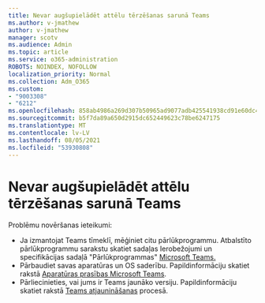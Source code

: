 ```yaml
---
title: Nevar augšupielādēt attēlu tērzēšanas sarunā Teams
ms.author: v-jmathew
author: v-jmathew
manager: scotv
ms.audience: Admin
ms.topic: article
ms.service: o365-administration
ROBOTS: NOINDEX, NOFOLLOW
localization_priority: Normal
ms.collection: Adm_O365
ms.custom:
- "9003308"
- "6212"
ms.openlocfilehash: 858ab4986a269d307b50965ad9077adb425541938cd91e60dc470db27d81d954
ms.sourcegitcommit: b5f7da89a650d2915dc652449623c78be6247175
ms.translationtype: MT
ms.contentlocale: lv-LV
ms.lasthandoff: 08/05/2021
ms.locfileid: "53930808"
---
```

# <a name="cant-upload-an-image-to-a-teams-chat"></a>Nevar augšupielādēt attēlu tērzēšanas sarunā Teams

Problēmu novēršanas ieteikumi:

- Ja izmantojat Teams tīmeklī, mēģiniet citu pārlūkprogrammu. Atbalstīto pārlūkprogrammu sarakstu skatiet sadaļas Ierobežojumi un specifikācijas sadaļā "Pārlūkprogrammas" [Microsoft Teams.](https://docs.microsoft.com/microsoftteams/limits-specifications-teams)
- Pārbaudiet savas aparatūras un OS saderību. Papildinformāciju skatiet rakstā [Aparatūras prasības Microsoft Teams](https://docs.microsoft.com/microsoftteams/hardware-requirements-for-the-teams-app).
- Pārliecinieties, vai jums ir Teams jaunāko versiju. Papildinformāciju skatiet rakstā [Teams atjaunināšanas](https://docs.microsoft.com/microsoftteams/teams-client-update) procesā.
